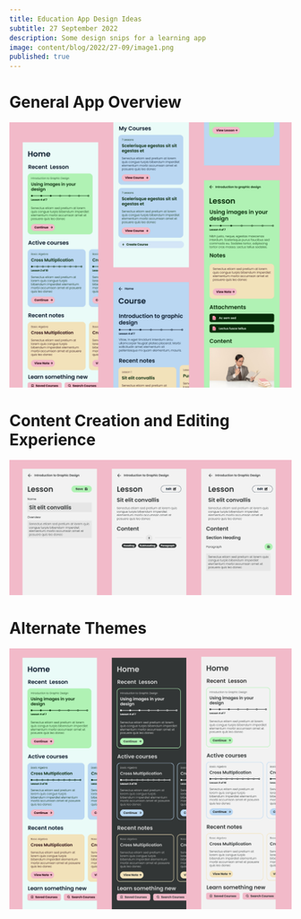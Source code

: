 ```yaml
---
title: Education App Design Ideas
subtitle: 27 September 2022
description: Some design snips for a learning app
image: content/blog/2022/27-09/image1.png
published: true
---
```


# General App Overview

![](/content/blog/2022/27-09/image1.png)

# Content Creation and Editing Experience

![](/content/blog/2022/27-09/image3.png)

# Alternate Themes

![](/content/blog/2022/27-09/image2.png)
